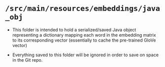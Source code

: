 # `/src/main/resources/embeddings/java_obj`

- This folder is intended to hold a serialized/saved Java object representing a dictionary mapping each word in the
embedding matrix to its corresponding vector (essentially to cache the pre-trained GloVe vector)

- Everything saved to this folder will be ignored in order to save on space in the Git repo.